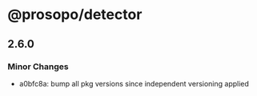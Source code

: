 # @prosopo/detector

## 2.6.0

### Minor Changes

- a0bfc8a: bump all pkg versions since independent versioning applied
